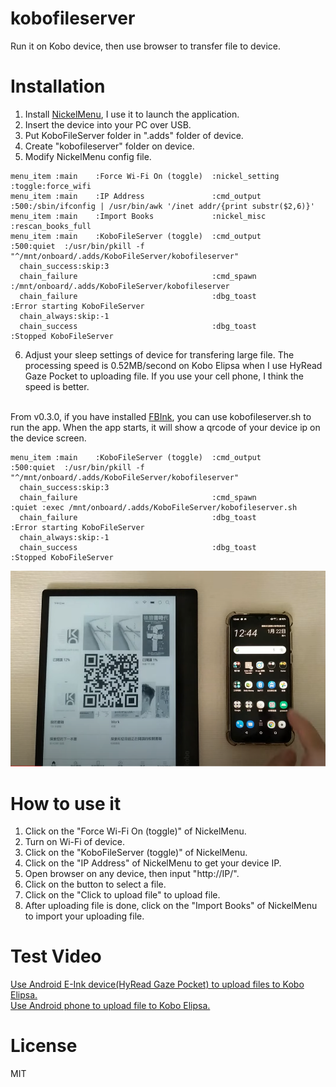 # kobofileserver
Run it on Kobo device, then use browser to transfer file to device.

# Installation
1. Install [NickelMenu](https://github.com/pgaskin/NickelMenu), I use it to launch the application.
2. Insert the device into your PC over USB.
3. Put KoboFileServer folder in ".adds" folder of device.
4. Create "kobofileserver" folder on device.
5. Modify NickelMenu config file.
```
menu_item :main    :Force Wi-Fi On (toggle)  :nickel_setting     :toggle:force_wifi
menu_item :main    :IP Address               :cmd_output         :500:/sbin/ifconfig | /usr/bin/awk '/inet addr/{print substr($2,6)}'
menu_item :main    :Import Books             :nickel_misc        :rescan_books_full
menu_item :main    :KoboFileServer (toggle)  :cmd_output         :500:quiet  :/usr/bin/pkill -f "^/mnt/onboard/.adds/KoboFileServer/kobofileserver"
  chain_success:skip:3
  chain_failure                              :cmd_spawn          :/mnt/onboard/.adds/KoboFileServer/kobofileserver
  chain_failure                              :dbg_toast          :Error starting KoboFileServer
  chain_always:skip:-1
  chain_success                              :dbg_toast          :Stopped KoboFileServer
```
6. Adjust your sleep settings of device for transfering large file. The processing speed is 0.52MB/second on Kobo Elipsa when I use HyRead Gaze Pocket to uploading file. If you use your cell phone, I think the speed is better.

\
From v0.3.0, if you have installed [FBInk](https://www.mobileread.com/forums/showthread.php?t=299110), you can use kobofileserver.sh to run the app. When the app starts, it will show a qrcode of your device ip on the device screen.
```
menu_item :main    :KoboFileServer (toggle)  :cmd_output         :500:quiet  :/usr/bin/pkill -f "^/mnt/onboard/.adds/KoboFileServer/kobofileserver"
  chain_success:skip:3
  chain_failure                              :cmd_spawn          :quiet :exec /mnt/onboard/.adds/KoboFileServer/kobofileserver.sh
  chain_failure                              :dbg_toast          :Error starting KoboFileServer
  chain_always:skip:-1
  chain_success                              :dbg_toast          :Stopped KoboFileServer
```
![QRCode](img/qrcode.png "QRCode")


# How to use it
1. Click on the "Force Wi-Fi On (toggle)" of NickelMenu.
2. Turn on Wi-Fi of device.
3. Click on the "KoboFileServer (toggle)" of NickelMenu.
4. Click on the "IP Address" of NickelMenu to get your device IP.
5. Open browser on any device, then input "http://IP/".
6. Click on the button to select a file.
7. Click on the "Click to upload file" to upload file.
8. After uploading file is done, click on the "Import Books" of NickelMenu to import your uploading file.

# Test Video
[Use Android E-Ink device(HyRead Gaze Pocket) to upload files to Kobo Elipsa.](https://youtu.be/mZ4C3v0sqL0 "kobofileserver")\
[Use Android phone to upload file to Kobo Elipsa.](https://youtu.be/nsvzy7Spkcc "kobofileserver")

# License
MIT
